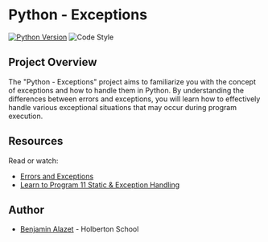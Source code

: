 # Python - Exceptions

[![Python Version](https://img.shields.io/badge/python-3.10-blue.svg)](https://www.python.org/downloads/release/python-380/)
![Code Style](https://img.shields.io/badge/code%20style-PEP8-brightgreen.svg)

## Project Overview
The "Python - Exceptions" project aims to familiarize you with the concept of exceptions and how to handle them in Python. By understanding the differences between errors and exceptions, you will learn how to effectively handle various exceptional situations that may occur during program execution.

## Resources
Read or watch:
- [Errors and Exceptions](https://intranet.hbtn.io/rltoken/WxV68L6c_WRMEzZt8P7oIA )
- [Learn to Program 11 Static & Exception Handling](https://intranet.hbtn.io/rltoken/OTYmJ8UpJotqIVyrVgSL4A )

## Author
* [Benjamin Alazet](https://github.com/Yliaze) - Holberton School
